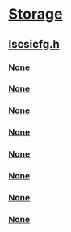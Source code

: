 # [Storage](../_storage/index.md)
## [Iscsicfg.h](index.md)
### [None](../iscsicfg/ne-iscsicfg-piscsi_encryption_types.md)
### [None](../iscsicfg/ne-iscsicfg-piscsi_nic_linkstate.md)
### [None](../iscsicfg/ns-iscsicfg-_msiscsi_bootconfiguration.md)
### [None](../iscsicfg/ns-iscsicfg-_msiscsi_discoveryconfig.md)
### [None](../iscsicfg/ns-iscsicfg-_msiscsi_nicconfig.md)
### [None](../iscsicfg/ns-iscsicfg-_msiscsi_radiusconfig.md)
### [None](../iscsicfg/ns-iscsicfg-_msiscsi_securitycapabilities.md)
### [None](../iscsicfg/ns-iscsicfg-_msiscsi_tcpipconfig.md)
